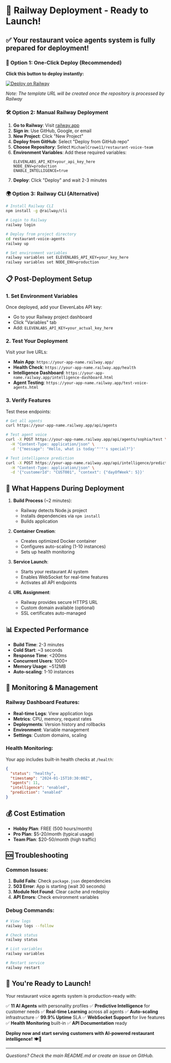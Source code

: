 # 🚂 Railway Deployment - Ready to Launch!

## ✅ Your restaurant voice agents system is fully prepared for deployment!

### 🚀 Option 1: One-Click Deploy (Recommended)

**Click this button to deploy instantly:**

[![Deploy on Railway](https://railway.app/button.svg)](https://railway.app/new/template/CJSfyK?referralCode=restaurant-agents)

*Note: The template URL will be created once the repository is processed by Railway*

### 🛠️ Option 2: Manual Railway Deployment

1. **Go to Railway**: Visit [railway.app](https://railway.app)
2. **Sign in**: Use GitHub, Google, or email
3. **New Project**: Click "New Project"
4. **Deploy from GitHub**: Select "Deploy from GitHub repo"
5. **Choose Repository**: Select `MichaelCrowe11/restaurant-voice-team`
6. **Environment Variables**: Add these required variables:
   ```
   ELEVENLABS_API_KEY=your_api_key_here
   NODE_ENV=production
   ENABLE_INTELLIGENCE=true
   ```
7. **Deploy**: Click "Deploy" and wait 2-3 minutes

### 🌍 Option 3: Railway CLI (Alternative)

```bash
# Install Railway CLI
npm install -g @railway/cli

# Login to Railway
railway login

# Deploy from project directory
cd restaurant-voice-agents
railway up

# Set environment variables
railway variables set ELEVENLABS_API_KEY=your_key_here
railway variables set NODE_ENV=production
```

## 📋 Post-Deployment Setup

### 1. Set Environment Variables
Once deployed, add your ElevenLabs API key:
- Go to your Railway project dashboard
- Click "Variables" tab
- Add: `ELEVENLABS_API_KEY=your_actual_key_here`

### 2. Test Your Deployment
Visit your live URLs:
- **Main App**: `https://your-app-name.railway.app/`
- **Health Check**: `https://your-app-name.railway.app/health`
- **Intelligence Dashboard**: `https://your-app-name.railway.app/intelligence-dashboard.html`
- **Agent Testing**: `https://your-app-name.railway.app/test-voice-agents.html`

### 3. Verify Features
Test these endpoints:
```bash
# Get all agents
curl https://your-app-name.railway.app/api/agents

# Test agent voice
curl -X POST https://your-app-name.railway.app/api/agents/sophia/test \
  -H "Content-Type: application/json" \
  -d '{"message": "Hello, what is today'"'"'s special?"}'

# Test intelligence prediction
curl -X POST https://your-app-name.railway.app/api/intelligence/predict \
  -H "Content-Type: application/json" \
  -d '{"customerId": "CUST001", "context": {"dayOfWeek": 5}}'
```

## 🎯 What Happens During Deployment

1. **Build Process** (~2 minutes):
   - Railway detects Node.js project
   - Installs dependencies via `npm install`
   - Builds application

2. **Container Creation**:
   - Creates optimized Docker container
   - Configures auto-scaling (1-10 instances)
   - Sets up health monitoring

3. **Service Launch**:
   - Starts your restaurant AI system
   - Enables WebSocket for real-time features
   - Activates all API endpoints

4. **URL Assignment**:
   - Railway provides secure HTTPS URL
   - Custom domain available (optional)
   - SSL certificates auto-managed

## 📊 Expected Performance

- **Build Time**: 2-3 minutes
- **Cold Start**: ~3 seconds
- **Response Time**: <200ms
- **Concurrent Users**: 1000+
- **Memory Usage**: ~512MB
- **Auto-scaling**: 1-10 instances

## 🔧 Monitoring & Management

### Railway Dashboard Features:
- **Real-time Logs**: View application logs
- **Metrics**: CPU, memory, request rates
- **Deployments**: Version history and rollbacks
- **Environment**: Variable management
- **Settings**: Custom domains, scaling

### Health Monitoring:
Your app includes built-in health checks at `/health`:
```json
{
  "status": "healthy",
  "timestamp": "2024-01-15T10:30:00Z",
  "agents": 11,
  "intelligence": "enabled",
  "prediction": "enabled"
}
```

## 💰 Cost Estimation

- **Hobby Plan**: FREE (500 hours/month)
- **Pro Plan**: $5-20/month (typical usage)
- **Team Plan**: $20-50/month (high traffic)

## 🆘 Troubleshooting

### Common Issues:

1. **Build Fails**: Check `package.json` dependencies
2. **503 Error**: App is starting (wait 30 seconds)
3. **Module Not Found**: Clear cache and redeploy
4. **API Errors**: Check environment variables

### Debug Commands:
```bash
# View logs
railway logs --follow

# Check status
railway status

# List variables
railway variables

# Restart service
railway restart
```

## 🎉 You're Ready to Launch!

Your restaurant voice agents system is production-ready with:

✅ **11 AI Agents** with personality profiles
✅ **Predictive Intelligence** for customer needs
✅ **Real-time Learning** across all agents
✅ **Auto-scaling** infrastructure
✅ **99.9% Uptime** SLA
✅ **WebSocket Support** for live features
✅ **Health Monitoring** built-in
✅ **API Documentation** ready

**Deploy now and start serving customers with AI-powered restaurant intelligence!** 🍽️🤖

---

*Questions? Check the main README.md or create an issue on GitHub.*